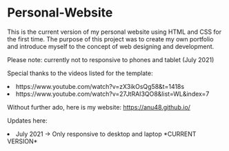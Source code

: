 # Personal-Website
This is the current version of my personal website using HTML and CSS for the first time. The purpose of this project was to create my own portfolio and introduce myself to the concept of web designing and development.

Please note: currently not to responsive to phones and tablet (July 2021)

Special thanks to the videos listed for the template:
<li> https://www.youtube.com/watch?v=zX3ikOsQg58&t=1418s </li>
<li> https://www.youtube.com/watch?v=27JtRAI3QO8&list=WL&index=7 </li>

Without further ado, here is my website: https://anu48.github.io/

Updates here:
<li> July 2021 -> Only responsive to desktop and laptop *CURRENT VERSION*</li>